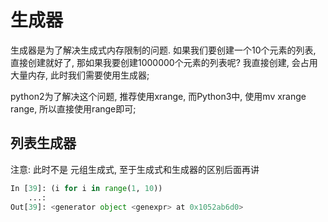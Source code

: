 # 生成器

生成器是为了解决生成式内存限制的问题. 如果我们要创建一个10个元素的列表, 直接创建就好了, 那如果我要创建1000000个元素的列表呢? 我直接创建, 会占用大量内存, 此时我们需要使用生成器;

python2为了解决这个问题, 推荐使用xrange, 而Python3中, 使用mv xrange range, 所以直接使用range即可; 

## 列表生成器

注意: 此时不是 元组生成式,  至于生成式和生成器的区别后面再讲

```python
In [39]: (i for i in range(1, 10))
    ...:
Out[39]: <generator object <genexpr> at 0x1052ab6d0>
```








